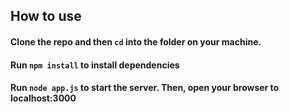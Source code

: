 ## How to use

#### Clone the repo and then `cd` into the folder on your machine.
#### Run `npm install` to install dependencies
#### Run `node app.js` to start the server. Then, open your browser to localhost:3000